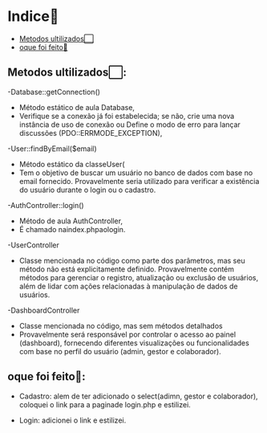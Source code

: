 # Indice📂
* [Metodos ultilizados⬜]()<br>
* [oque foi feito🔨]()<br>

## Metodos ultilizados⬜:

-Database::getConnection()

* Método estático de aula Database,
* Verifique se a conexão já foi estabelecida; se não, crie uma nova instância de uso de conexão ou
Define o modo de erro para lançar discussões (PDO::ERRMODE_EXCEPTION),

-User::findByEmail($email)

* Método estático da classeUser(
* Tem o objetivo de buscar um usuário no banco de dados com base no email fornecido. Provavelmente seria utilizado para verificar a existência do usuário durante o login ou o cadastro.

-AuthController::login()

* Método de aula AuthController,
* É chamado naindex.phpaologin.

-UserController

* Classe mencionada no código como parte dos parâmetros, mas seu método não está explicitamente definido.
Provavelmente contém métodos para gerenciar o registro, atualização ou exclusão de usuários, além de lidar com ações    relacionadas à manipulação de dados de usuários.

-DashboardController

* Classe mencionada no código, mas sem métodos detalhados
* Provavelmente será responsável por controlar o acesso ao painel (dashboard), fornecendo diferentes visualizações ou funcionalidades com base no perfil do usuário (admin, gestor e colaborador).

## oque foi feito🔨:

* Cadastro:
alem de ter adicionado o select(adimn, gestor e colaborador), coloquei o link para a paginade login.php e estilizei.

* Login:
adicionei o link e estilizei.